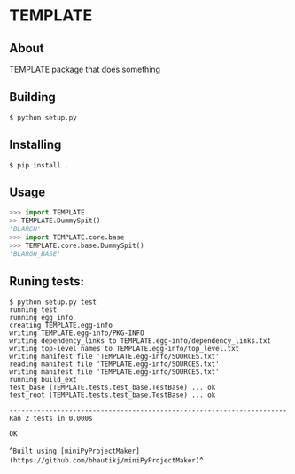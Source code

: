 # TEMPLATE

## About
TEMPLATE package that does something

## Building
```console
$ python setup.py
```

## Installing
```console
$ pip install .
```

## Usage
```python
>>> import TEMPLATE
>> TEMPLATE.DummySpit()
'BLARGH'
>>> import TEMPLATE.core.base
>>> TEMPLATE.core.base.DummySpit()
'BLARGH_BASE'
```

## Runing tests:

```console
$ python setup.py test
running test
running egg_info
creating TEMPLATE.egg-info
writing TEMPLATE.egg-info/PKG-INFO
writing dependency_links to TEMPLATE.egg-info/dependency_links.txt
writing top-level names to TEMPLATE.egg-info/top_level.txt
writing manifest file 'TEMPLATE.egg-info/SOURCES.txt'
reading manifest file 'TEMPLATE.egg-info/SOURCES.txt'
writing manifest file 'TEMPLATE.egg-info/SOURCES.txt'
running build_ext
test_base (TEMPLATE.tests.test_base.TestBase) ... ok
test_root (TEMPLATE.tests.test_base.TestBase) ... ok

----------------------------------------------------------------------
Ran 2 tests in 0.000s

OK
```

^`Built using [miniPyProjectMaker](https://github.com/bhautikj/miniPyProjectMaker)`^